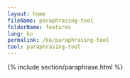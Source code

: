 ```yaml
---
layout: home
fileName: paraphrasing-tool
folderName: features
lang: ko
permalink: /ko/paraphrasing-tool
tool: paraphrasing-tool
---
```

{% include section/paraphrase.html %}
